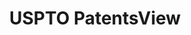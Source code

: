 ---
bigquery: https://console.cloud.google.com/bigquery?p=patents-public-data&d=patentsview&page=dataset
citation: Attribution should be given to PatentsView for use, distribution, or derivative
  works.
code: https://github.com/CSSIP-AIR/PatentsView-Code-Snippets/
contributors: USPTO
cost: None
description: 'PatentsView includes US patent data including raw data (summaries, applications,
  pregrant applications), disambugations of inventors and assignees, and inventor
  gender estimates.  Also foreign priority data, # of figures and sheets, and government
  interest statements.'
documentation: https://patentsview.org/query/builder-faqs
last_edit: Mon, 04 Apr 2022 19:02:57 GMT
location: https://patentsview.org/
maintained_by: USPTO
record_creation_timestamp: 12/2/2020 17:20:46
schema_fields: '[''disamb_inventor_id_20170307'', ''level_two'', ''organization'',
  ''sequence'', ''city'', ''disamb_inventor_id_20181127'', ''latitude'', ''length'',
  ''male'', ''series_code'', ''designation'', ''group_id'', ''lapse_of_patent'', ''name_first'',
  ''exemplary'', ''subgroup_id'', ''filename'', ''country'', ''group'', ''kind'',
  ''disamb_inventor_id_20180528'', ''disamb_assignee_id_20191231'', ''level_three'',
  ''ipc_version_indicator'', ''state'', ''publication_number'', ''term_extension'',
  ''rawassignee_id'', ''county'', ''term_disclaimer'', ''ipc_class'', ''withdrawn'',
  ''disamb_assignee_id_20200630'', ''variety'', ''disamb_inventor_id_20170808'', ''disamb_assignee_id_20190312'',
  ''uuid'', ''section'', ''disamb_assignee_id_20200331'', ''disamb_assignee_id_20191008'',
  ''disamb_inventor_id_20201229'', ''category'', ''attribution_status'', ''disamb_inventor_id_20200929'',
  ''number'', ''disamb_assignee_id_20200929'', ''disamb_inventor_id_20171226'', ''organization_id'',
  ''longitude'', ''disamb_inventor_id_20191008'', ''field_title'', ''doctype'', ''country_transformed'',
  ''f371_date'', ''doc_type'', ''disamb_assignee_id_20181127'', ''subsection_id'',
  ''citation_id'', ''contract_award_number'', ''inventor_id'', ''lname'', ''classification_level'',
  ''latlong'', ''rel_id'', ''subclass_id'', ''sector_title'', ''disamb_inventor_id_20200331'',
  ''section_id'', ''classification_value'', ''category_id'', ''text'', ''patent_id'',
  ''deceased'', ''subcategory_id'', ''term_grant'', ''lawyer_id'', ''name'', ''field_id'',
  ''mainclass_id'', ''num_sheets'', ''num_claims'', ''classification_data_source'',
  ''role'', ''disamb_inventor_id_20190820'', ''disamb_inventor_id_20190312'', ''disamb_inventor_id_20200630'',
  ''status'', ''assignee_id'', ''main_group'', ''level_one'', ''reldocno'', ''id'',
  ''application_id'', ''subclass'', ''name_last'', ''disamb_inventor_id_20191231'',
  ''county_fips'', ''relkind'', ''state_fips'', ''male_flag'', ''type'', ''disamb_assignee_id_20190820'',
  ''date'', ''disamb_inventor_id_20171003'', ''location_id'', ''num'', ''rawlocation_id'',
  ''disclaimer_date'', ''latin_name'', ''subgroup'', ''applicant_type'', ''f102_date'',
  ''abstract'', ''action_date'', ''gi_statement'', ''rawinventor_id'', ''num_figures'',
  ''classification_status'', ''_371_date'', ''rule_47'', ''dependent'', ''title'',
  ''_102_date'', ''symbol_position'', ''fname'']'
shortname: patentsview
tags:
- disambiguation
- United States
- gender
terms_of_use: Creative Commons Attribution 4.0 International License.
timeframe: 1963-1999
title: USPTO PatentsView
uuid: cf1780b1-e265-4e49-8d1d-83b9cfe0fd9a
---